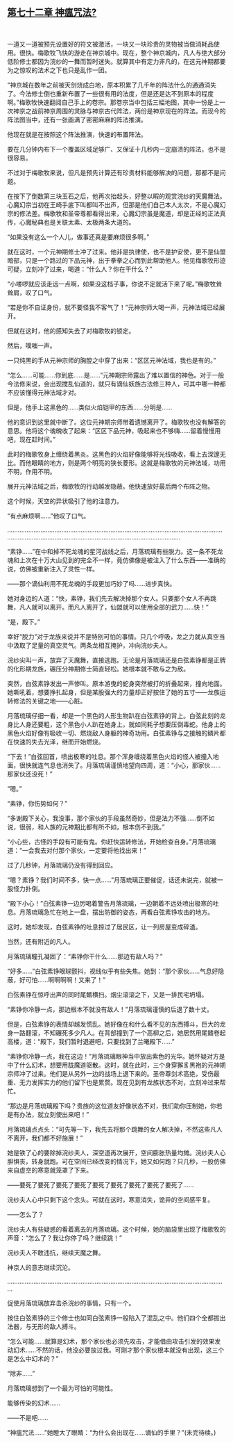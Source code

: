 ## [第七十二章 神瘟咒法?](https://www.xxbiquge.com/11_11207/9126892.html)
﻿

  一道又一道被预先设置好的符文被激活，一块又一块珍贵的灵物被当做消耗品使用。很快。梅歌牧飞快的游走在神京城中。现在，整个神京城内，凡人与绝大部分低阶修士都因为浣纱的一舞而暂时迷失。就算其中有定力非凡的，在这元神期都要为之惊叹的法术之下也只是乱作一团。

  “神京城在数年之前被天剑烧成白地，原本积累了几千年的阵法什么的通通消失了。今法修士倒也重新布置了一些很有用的法度，但是还是达不到原本的程度啊。”梅歌牧快速翻阅自己手上的卷宗。那卷宗当中包括三幅地图，其中一份是上一次神京之战前神京周围的灵脉与神京古代阵法，两份是神京现在的阵法。而现今的阵法图当中，还有一张画满了密密麻麻的阵法推演。

  他现在就是在按照这个阵法推演，快速的布置阵法。

  要在几分钟内布下一个覆盖区域足够广、又保证十几秒内一定崩溃的阵法，也不是很容易。

  不过对于梅歌牧来说，但凡是预先计算还有珍贵材料能够解决的问题，那都不是问题。

  在按下了倒数第三块玉石之后，他再次抬起头，好整以暇的观赏浣纱的天魔舞法。心魔幻宗当初在王崎手底下叫都叫不出声，但那是他们自己本人太次，不是心魔幻宗的修法差。梅歌牧和圣帝尊都看得出来，心魔幻宗虽是魔道，却是正经的正法真传，心魔秘典也是关联太素、太极两条大道的。

  “如果没有这么一个人儿，做事还真是要麻烦很多啊。”

  就在这时，一个元神期修士冲了过来。他非是执律使，也不是护安使，更不是仙盟暗部，只是一个路过的下品元神，出于拳拳之心而到此帮助他人。他见梅歌牧形迹可疑，立刻冲了过来，喝道：“什么人？你在干什么？”

  “小喽啰就应该走远一点啊，如果没这档子事，你说不定就活下来了呢。”梅歌牧耸耸肩，叹了口气。

  “若是你不自证身份，就不要怪我不客气了！”元神宗师大喝一声，元神法域已经展开。

  但就在这时，他的感知失去了对梅歌牧的锁定。

  然后，噗嗤一声。

  一只纯黑的手从元神宗师的胸膛之中穿了出来：“区区元神法域，我也是有的。”

  “怎么……可能……你到底……是……”元神期宗师露出了难以置信的神色。对于一般今法修来说，会出现搅乱仙道的，就只有谪仙妖族古法修三种人，可其中哪一种都不应该懂得元神法域才对。

  但是，他手上这黑色的……类似火焰铠甲的东西……分明是……

  他的意识到这里就中断了。这位元神期宗师带着遗憾离开了。梅歌牧也没有解答的意思。他将这个魂魄收了起来：“区区下品元神，吸起来也不够嗨……留着慢慢用吧，现在赶时间。”

  此时的梅歌牧身上缠绕着黑炎。这黑色的火焰好像能够将光线吸收，看上去深邃无比。而他眼睛的地方，则是两个明亮的狭长菱形。这就是梅歌牧的元神法域，功用不明，作用不明。

  展开元神法域之后，梅歌牧的行动越发隐蔽。他快速放好最后两个布阵之物。

  这个时候，天空的异状吸引了他的注意力。

  “有点麻烦啊……”他叹了口气。

  ……………………………………………………………………………………………………………………………………………………………………………………………………

  “素铮……”在中和掉不死龙魂的星河战线之后，月落琉璃有些脱力。这一条不死龙魂和上次在十万大山见到的完全不一样，竟仿佛像是被注入了什么东西——准确的说，仿佛被重新注入了灵性一样。

  ——那个谪仙利用不死龙魂的手段更加巧妙了吗……进步真快。

  她对身边的人道：“快，素铮，我们先去解决掉那个女人。只要那个女人不再跳舞，凡人就可以离开。而凡人离开了，仙盟就可以使用全部的武力……快！”

  “是，殿下。”

  幸好“脱力”对于龙族来说并不是特别可怕的事情。只几个呼吸，龙之力就从真空当中汲取了足量的真空灵气。两条龙相互掩护，冲向浣纱夫人。

  浣纱尖叫一声，放弃了天魔舞，直接逃跑。无论是月落琉璃还是白弦素铮都是正牌的化形期龙族，碾压分神期修士简直轻松。她根本就不敢与之为敌。

  突然，白弦素铮发出一声惨叫。原本游曳的蛇身突然被打的折叠起来，撞向地面。她嘶吼着，想要挣扎起身，但是某股强大的力量却正好按住了她的五寸——龙族运转修法的关键之地——心脏。

  月落琉璃仔细一看，却是一个黑色的人形生物趴在白弦素铮的背上。白弦此刻的龙身比人身还要粗，这个黑色小人趴在她身上，就如同耗子想要压倒毒蛇。他身上的黑色火焰好像有吸收一切、燃烧敌人身躯的神奇功用。白弦素铮与之接触的鳞片都在快速的失去光泽，继而开始燃烧。

  “下去！”白弦回首，喷出极寒的吐息。那个浑身缠绕着黑色火焰的怪人被撞入地面，很快就连气息也消失了。月落琉璃谨慎地望向四周，道：“小心，那家伙……那家伙还没死！”

  “嗯。”

  “素铮，你伤势如何？”

  “多谢殿下关心，我没事，那个家伙的手段虽然奇妙，但是法力不强……倒不如说，很弱，和人族的元神期比都有所不如，根本伤不到我。”

  “小心些，古怪的手段有可能有鬼。你赶快运转修法，开始检查自身。”月落琉璃道：“一会我去对付那个家伙，一定要将他找出来！”

  过了几秒钟，月落琉璃仍没有得到回应。

  “嗯？素铮？我们时间不多，快一点……”月落琉璃正要催促，话还未说完，就被一股怪力扑倒。

  “殿下小心！”白弦素铮一边厉喝着警告月落琉璃，一边朝着不远处喷出极寒的吐息。月落琉璃急忙在地上一盘，摆出防御的姿态，再看白弦素铮攻击的地方。

  这时，她却发现，白弦素铮的吐息掠过了居民区，让一列房屋变成碎渣。

  当然，还有附近的凡人。

  月落琉璃瞳孔凝固了：“素铮你干什么……那边有敌人吗？”

  “好多……”白弦素铮眼球颤抖，视线似乎有些失焦。她到：“那个家伙……气息好隐蔽，好可怕……啊啊啊啊！又来了！”

  白弦素铮在惊呼出声的同时尾鳍横扫。烟尘滚滚之下，又是一排民宅坍塌。

  “素铮你冷静一点，那边根本不就没有敌人！”月落琉璃谨慎的后退了数十丈。

  但是，白弦素铮的表情却越发慌乱。她好像在和什么看不见的东西搏斗，巨大的龙身一路翻滚，不知碾死多少凡人。在背部撞到了一个高柳之后，她居然用尾鳍卷起高楼，道：“殿下，我们暂时退避吧，只要找到了兰曦殿下……”

  “素铮你冷静一点，我在这边！”月落琉璃眼神当中放出紫色的光华。她怀疑对方是中了什么幻术，想要用胧魔道驱散。这时，就在此时，三个身穿獬豸黑袍的元神期宗师冲了过来。他们是从另外一边的战场上退下来的。圣帝尊剑术高绝，受伤最重、无力发挥实力的他们留下也是累赘。现在见到有龙族状态不对，立刻冲过来帮忙。

  “那边是月落琉璃殿下吗？贵族的这位道友好像状态不对，我们助你压制她，你若是有办法，就立刻使出来吧！”

  月落琉璃点点头：“可先等一下，我先去将那个跳舞的女人解决掉，不然这些凡人不离开，我们都不好施展！”

  她是铁了心的要除掉浣纱夫人，深空道再次展开，空间膨胀热量均摊。浣纱夫人心胆惧丧，转身就跑。可在空间已经改变的情况下，她又如何跑？只几秒，一股仿佛来自虚空的寒意就笼罩了下来。

  ——要死了要死了要死了要死了要死了要死了要死了要死了要死了……

  浣纱夫人心中只剩下这个念头。可就在这时，寒意消失，诡异的空间感平复。

  ——怎么了？

  浣纱夫人有些疑惑的看着离去的月落琉璃。这个时候，她的脑袋里出现了梅歌牧的声音：“怎么了？我让你停了吗？继续跳！”

  浣纱夫人不敢违抗，继续天魔之舞。

  神京人的意志继续沉沦。

  ………………………………………………………………………………………………………………

  促使月落琉璃放弃击杀浣纱的事情，只有一个。

  按住白弦素铮的三个修士也如同白弦素铮一般陷入了混乱之中。他们四个全都拔出法器，与无形的敌人搏斗。

  “怎么可能……就算是幻术，那个家伙也必须先攻击，才能借由攻击引发的效果发动幻术……不然的话，他没必要放过我。可刚才那个家伙根本就没有出现，这三个是怎么中幻术的？”

  “除非……”

  月落琉璃想到了一个最为可怕的可能性。

  能够传染的幻术……

  ——不是吧……

  “神瘟咒法……”她瞪大了眼睛：“为什么会出现在……谪仙的手里？”(未完待续。)
